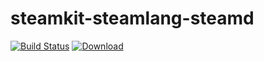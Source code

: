 # steamkit-steamlang-steamd

[![Build Status](https://travis-ci.org/dpeger/steamkit-steamlang-steamd.svg?branch=master)](https://travis-ci.org/dpeger/steamkit-steamlang-steamd) [ ![Download](https://api.bintray.com/packages/dpeger/steamkit/steamkit-steamlang-steamd/images/download.svg) ](https://bintray.com/dpeger/steamkit/steamkit-steamlang-steamd/_latestVersion)
